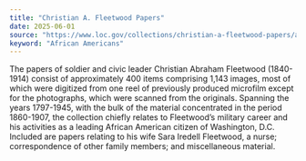 ```yaml
---
title: "Christian A. Fleetwood Papers"
date: 2025-06-01
source: "https://www.loc.gov/collections/christian-a-fleetwood-papers/about-this-collection/"
keyword: "African Americans"
---
```


The papers of soldier and civic leader Christian Abraham Fleetwood (1840-1914) consist of approximately 400 items comprising 1,143 images, most of which were digitized from one reel of previously produced microfilm except for the photographs, which were scanned from the originals. Spanning the years 1797-1945, with the bulk of the material concentrated in the period 1860-1907, the collection chiefly relates to Fleetwood&rsquo;s military career and his activities as a leading African American citizen of Washington, D.C. Included are papers relating to his wife Sara Iredell Fleetwood, a nurse; correspondence of other family members; and miscellaneous material.

